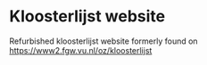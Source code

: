 # Kloosterlijst website

Refurbished kloosterlijst website formerly found on https://www2.fgw.vu.nl/oz/kloosterlijst